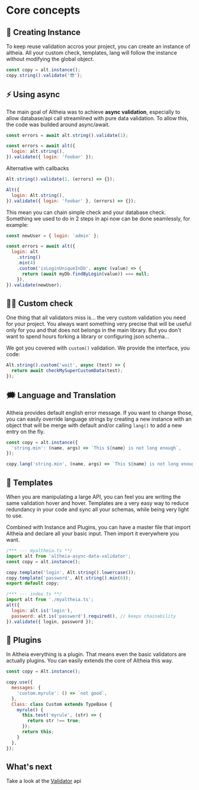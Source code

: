 # Core concepts

## 👯‍ Creating Instance

To keep reuse validation accros your project, you can create an instance of altheia. All your custom check, templates, lang will follow the instance without modifying the global object.

```javascript
const copy = alt.instance();
copy.string().validate('😎');
```

## ⚡️ Using async

The main goal of Altheia was to achieve **async validation**, especially to allow database/api call streamlined with pure data validation.
To allow this, the code was builded around async/await.

```javascript
const errors = await alt.string().validate(1);

const errors = await alt({
  login: alt.string(),
}).validate({ login: 'foobar' });
```

Alternative with callbacks

```javascript
Alt.string().validate(1, (errors) => {});

Alt({
  login: Alt.string(),
}).validate({ login: 'foobar' }, (errors) => {});
```

This mean you can chain simple check and your database check. Something we used to do in 2 steps in api now can be done seamlessly, for example:

```javascript
const newUser = { login: 'admin' };

const errors = await alt({
  login: alt
    .string()
    .min(4)
    .custom('isLoginUniqueInDb', async (value) => {
      return (await myDb.findByLogin(value)) === null;
    }),
}).validate(newUser);
```

## 💪🏻 Custom check

One thing that all validators miss is... the very custom validation you need for your project. You always want something very precise that will be useful only for you and that does not belongs in the main library. But you don't want to spend hours forking a library or configuring json schema...

We got you covered with `custom()` validation. We provide the interface, you code:

```javascript
Alt.string().custom('wait', async (test) => {
  return await checkMySuperCustomData(test);
});
```

## 🗯 Language and Translation

Altheia provides default english error message. If you want to change those, you can easily override language strings by creating a new instance with an object that will be merge with default and/or calling `lang()` to add a new entry on the fly.

```javascript
const copy = alt.instance({
  'string.min': (name, args) => `This ${name} is not long enough`,
});
```

```javascript
copy.lang('string.min', (name, args) => `This ${name} is not long enough`});
```

## 🎨 Templates

When you are manipulating a large API, you can feel you are writing the same validation hover and hover. Templates are a very easy way to reduce redundancy in your code and sync all your schemas, while being very light to use.

Combined with Instance and Plugins, you can have a master file that import Altheia and declare all your basic input. Then import it everywhere you want.

```javascript
/*** --- myaltheia.ts **/
import alt from 'altheia-async-data-validator';
const copy = alt.instance();

copy.template('login', Alt.string().lowercase());
copy.template('password', Alt.string().min(6));
export default copy;

/*** --- index.ts **/
import alt from './myaltheia.ts';
alt({
  login: alt.is('login'),
  password: alt.is('password').required(), // keeps chainability
}).validate({ login, password });
```

## 👾 Plugins

In Altheia everything is a plugin. That means even the basic validators are actually plugins. You can easily extends the core of Altheia this way.

```javascript
const copy = Alt.instance();

copy.use({
  messages: {
    'custom.myrule': () => `not good`,
  },
  Class: class Custom extends TypeBase {
    myrule() {
      this.test('myrule', (str) => {
        return str !== true;
      });
      return this;
    }
  },
});
```

## What's next

Take a look at the [Validator](validator.md) api
